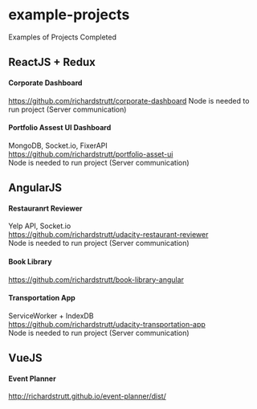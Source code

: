 # example-projects
Examples of Projects Completed

## ReactJS + Redux
#### Corporate Dashboard
https://github.com/richardstrutt/corporate-dashboard
Node is needed to run project (Server communication)
#### Portfolio Assest UI Dashboard
MongoDB, Socket.io, FixerAPI
<br />https://github.com/richardstrutt/portfolio-asset-ui
<br />Node is needed to run project (Server communication)

## AngularJS
#### Restauranrt Reviewer
Yelp API, Socket.io
<br />https://github.com/richardstrutt/udacity-restaurant-reviewer
<br />Node is needed to run project (Server communication)
#### Book Library
https://github.com/richardstrutt/book-library-angular
#### Transportation App
ServiceWorker + IndexDB
<br />https://github.com/richardstrutt/udacity-transportation-app
<br />Node is needed to run project (Server communication)

## VueJS
#### Event Planner 
http://richardstrutt.github.io/event-planner/dist/

